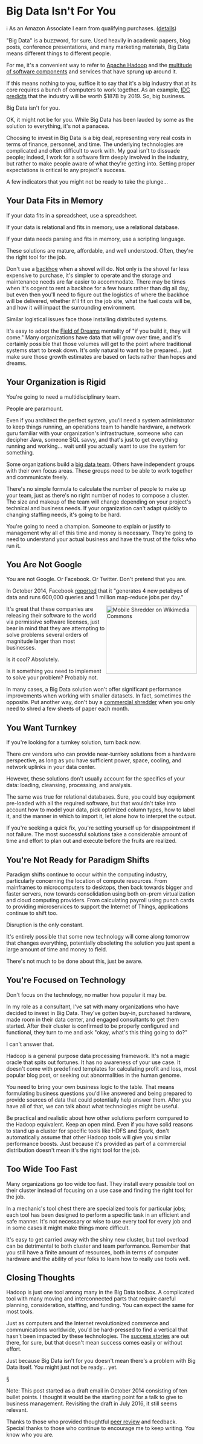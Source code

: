 <!-- title: Big Data Isn't For You -->
<!-- categories: essay -->
<!-- tags: big data,industry -->
<!-- published: 2016-07-23T16:00:00-05:00 -->
<!-- updated: 2020-08-09T16:00:00-05:00 -->
<!-- summary: Choosing to invest in Big Data is a big deal, representing very real costs in terms of finance, personnel, and time. It's not for everyone. -->

# Big Data Isn't For You

ℹ️ As an Amazon Associate I earn from qualifying purchases. ([details](/v2/affiliates.html))

"Big Data" is a buzzword, for sure. Used heavily in academic papers, blog posts, conference presentations, and many marketing materials, Big Data means different things to different people.

For me, it's a convenient way to refer to [Apache Hadoop](https://hadoop.apache.org/) and the [multitude of software components](http://bigdata.andreamostosi.name/) and services that have sprung up around it.

If this means nothing to you, suffice it to say that it's a big industry that at its core requires a bunch of computers to work together. As an example, [IDC predicts](https://www.informationweek.com/big-data/big-data-analytics/big-data-analytics-sales-will-reach-$187-billion-by-2019/d/d-id/1325631) that the industry will be worth $187B by 2019. So, big business.

Big Data isn't for you.

OK, it might not be for you. While Big Data has been lauded by some as the solution to everything, it's not a panacea.

Choosing to invest in Big Data is a big deal, representing very real costs in terms of finance, personnel, and time. The underlying technologies are complicated and often difficult to work with. My goal isn't to dissuade people; indeed, I work for a software firm deeply involved in the industry, but rather to make people aware of what they're getting into. Setting proper expectations is critical to any project's success.

A few indicators that you might not be ready to take the plunge...

## Your Data Fits in Memory

If your data fits in a spreadsheet, use a spreadsheet.

If your data is relational and fits in memory, use a relational database.

If your data needs parsing and fits in memory, use a scripting language.

These solutions are mature, affordable, and well understood. Often, they're the right tool for the job.

Don't use a [backhoe](https://en.wikipedia.org/wiki/Backhoe) when a shovel will do. Not only is the shovel far less expensive to purchase, it's simpler to operate and the storage and maintenance needs are far easier to accommodate. There may be times when it's cogent to rent a backhoe for a few hours rather than dig all day, but even then you'll need to figure out the logistics of where the backhoe will be delivered, whether it'll fit on the job site, what the fuel costs will be, and how it will impact the surrounding environment.

Similar logistical issues face those installing distributed systems.

It's easy to adopt the [Field of Dreams](https://www.imdb.com/title/tt0097351/) mentality of "if you build it, they will come." Many organizations have data that will grow over time, and it's certainly possible that those volumes will get to the point where traditional systems start to break down. It's only natural to want to be prepared... just make sure those growth estimates are based on facts rather than hopes and dreams.

## Your Organization is Rigid

You're going to need a multidisciplinary team.

People are paramount.

Even if you architect the perfect system, you'll need a system administrator to keep things running, an operations team to handle hardware, a network guru familiar with your organization's infrastructure, someone who can decipher Java, someone SQL savvy, and that's just to get everything running and working... wait until you actually want to use the system for something.

Some organizations build a [big data team](https://hbr.org/2013/07/five-roles-you-need-on-your-bi). Others have independent groups with their own focus areas. These groups need to be able to work together and communicate freely.

There's no simple formula to calculate the number of people to make up your team, just as there's no right number of nodes to compose a cluster. The size and makeup of the team will change depending on your project's technical and business needs. If your organization can't adapt quickly to changing staffing needs, it's going to be hard.


You're going to need a champion. Someone to explain or justify to management why all of this time and money is necessary. They're going to need to understand your actual business and have the trust of the folks who run it.

## You Are Not Google

You are not Google. Or Facebook. Or Twitter. Don't pretend that you are.

In October 2014, Facebook [reported](https://research.fb.com/blog/2014/10/facebook-s-top-open-data-problems/) that it "generates 4 new petabyes of data and runs 600,000 queries and 1 million map-reduce jobs per day."

<a href="https://commons.wikimedia.org/wiki/File:Mobile_shredder_%281%29.jpg" title="Mobile Shredder on Wikimedia Commons"><img src="https://c1.staticflickr.com/9/8892/28497552915_71164e2920_m_d.jpg" width="240" height="180" alt="Mobile Shredder on Wikimedia Commons" align="right"></a>

It's great that these companies are releasing their software to the world via permissive software licenses, just bear in mind that they are attempting to solve problems several orders of magnitude larger than most businesses. 

Is it cool? Absolutely.

Is it something you need to implement to solve your problem? Probably not.

In many cases, a Big Data solution won't offer significant performance improvements when working with smaller datasets. In fact, sometimes the opposite. Put another way, don't buy a [commercial shredder](https://www.amazon.com/gp/product/B001BYSMCM/?tag=v2mdc-20) when you only need to shred a few sheets of paper each month.

## You Want Turnkey

If you're looking for a turnkey solution, turn back now.

There *are* vendors who can provide near-turnkey solutions from a hardware perspective, as long as you have sufficient power, space, cooling, and network uplinks in your data center.

However, these solutions don't usually account for the specifics of your data: loading, cleansing, processing, and analysis.

The same was true for relational databases. Sure, you could buy equipment pre-loaded with all the required software, but that wouldn't take into account how to model your data, pick optimized column types, how to label it, and the manner in which to import it, let alone how to interpret the output.

If you're seeking a quick fix, you're setting yourself up for disappointment if not failure. The most successful solutions take a considerable amount of time and effort to plan out and execute before the fruits are realized.

## You're Not Ready for Paradigm Shifts

Paradigm shifts continue to occur within the computing industry, particularly concerning the location of compute resources. From mainframes to microcomputers to desktops, then back towards bigger and faster servers, now towards consolidation using both on-prem virtualization and cloud computing providers. From calculating payroll using punch cards to providing microservices to support the Internet of Things, applications continue to shift too.

Disruption is the only constant.

It's entirely possible that some new technology will come along tomorrow that changes everything, potentially obsoleting the solution you just spent a large amount of time and money to field.

There's not much to be done about this, just be aware.

## You're Focused on Technology

Don't focus on the technology, no matter how popular it may be.

In my role as a consultant, I've sat with many organizations who have decided to invest in Big Data. They've gotten buy-in, purchased hardware, made room in their data center, and engaged consultants to get them started. After their cluster is confirmed to be properly configured and functional, they turn to me and ask "okay, what's this thing going to do?"

I can't answer that.

Hadoop is a general purpose data processing framework. It's not a magic oracle that spits out fortunes. It has no awareness of your use case. It doesn't come with predefined templates for calculating profit and loss, most popular blog post, or seeking out abnormalities in the human genome.

You need to bring your own business logic to the table. That means formulating business questions you'd like answered and being prepared to provide sources of data that could potentially help answer them. After you have all of that, we can talk about what technologies might be useful.

Be practical and realistic about how other solutions perform compared to the Hadoop equivalent. Keep an open mind. Even if you have solid reasons to stand up a cluster for specific tools like HDFS and Spark, don't automatically assume that other Hadoop tools will give you similar performance boosts. Just because it's provided as part of a commercial distribution doesn't mean it's the right tool for the job.

## Too Wide Too Fast

Many organizations go too wide too fast. They install every possible tool on their cluster instead of focusing on a use case and finding the right tool for the job.

In a mechanic's tool chest there are specialized tools for particular jobs; each tool has been designed to perform a specific task in an efficient and safe manner. It's not necessary or wise to use every tool for every job and in some cases it might make things more difficult.

It's easy to get carried away with the shiny new cluster, but tool overload can be detrimental to both cluster and team performance. Remember that you still have a finite amount of resources, both in terms of computer hardware and the ability of your folks to learn how to really use tools well.

## Closing Thoughts

Hadoop is just one tool among many in the Big Data toolbox. A complicated tool with many moving and interconnected parts that require careful planning, consideration, staffing, and funding. You can expect the same for most tools.

Just as computers and the Internet revolutionized commerce and communications worldwide, you'd be hard-pressed to find a vertical that hasn't been impacted by these technologies. The [success stories](https://www.google.com/search?q=big+data+success+stories) are out there, for sure, but that doesn't mean success comes easily or without effort.

Just because Big Data isn't for you doesn't mean there's a problem with Big Data itself. You might just not be ready... yet.

&sect;

Note: This post started as a draft email in October 2014 consisting of ten bullet points. I thought it would be the starting point for a talk to give to business management. Revisiting the draft in July 2016, it still seems relevant.

Thanks to those who provided thoughtful [peer review](/v2/2015/09/09/peer-review.html) and feedback. Special thanks to those who continue to encourage me to keep writing. You know who you are.
